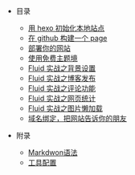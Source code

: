 * 目录  
  * [用 hexo 初始化本地站点](第一节)
  * [在 github 构建一个 page](第二节)
  * [部署你的网站](第三节)
  * [使用免费主题境](第四节)
  * [Fluid 实战之背景设置](第一节)
  * [Fluid 实战之博客发布](第一节)
  * [Fluid 实战之评论功能](第一节)
  * [Fluid 实战之网页统计](第一节)
  * [Fluid 实战之图片懒加载](第一节)
  * [域名绑定，把网站告诉你的朋友](第一节)

* 附录
    * [Markdwon语法](Markdown)
    * [工具配置](工具使用)